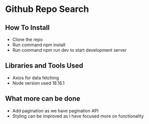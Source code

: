 # Github Repo Search

## How To Install

- Clone the repo
- Run command npm install
- Run command npm run dev to start development server

## Libraries and Tools Used

- Axios for data fetching
- Node version used 18.16.1

## What more can be done

- Add pagination as we have pagination API
- Styling can be improved as I have focused more on functionality
